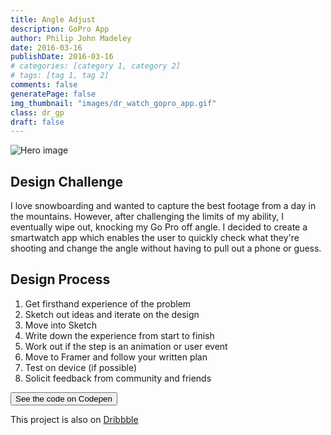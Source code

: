 ```yaml
---
title: Angle Adjust
description: GoPro App
author: Philip John Madeley
date: 2016-03-16
publishDate: 2016-03-16
# categories: [category 1, category 2]
# tags: [tag 1, tag 2]
comments: false
generatePage: false
img_thumbnail: "images/dr_watch_gopro_app.gif"
class: dr_gp
draft: false
---
```


![Hero image](/images/dr_watch_gopro_app.gif)

## Design Challenge
I love snowboarding and wanted to capture the best footage from a day in the mountains. However, after challenging the limits of my ability, I eventually wipe out, knocking my Go Pro off angle. I decided to create a smartwatch app which enables the user to quickly check what they're shooting and change the angle without having to pull out a phone or guess.

## Design Process
1. Get firsthand experience of the problem
2. Sketch out ideas and iterate on the design
3. Move into Sketch
4. Write down the experience from start to finish
5. Work out if the step is an animation or user event
6. Move to Framer and follow your written plan
7. Test on device (if possible)
8. Solicit feedback from community and friends

<a href="http://codepen.io/pjmtokyo/pen/xVReaR" target="_blank">
<button>See the code on Codepen</button>
</a>

This project is also on <a class="link" href="https://dribbble.com/shots/2593094-Go-Pro-Angle-Adjust" target="_blank">Dribbble</a>
